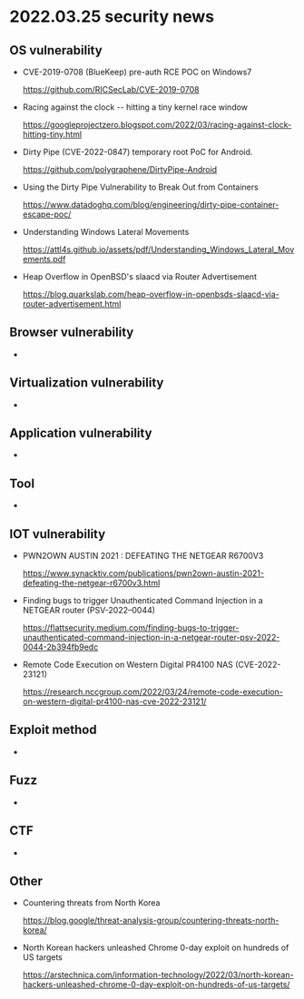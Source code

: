 # 2022.03.25 security news

## OS vulnerability 

* CVE-2019-0708 (BlueKeep) pre-auth RCE POC on Windows7

  https://github.com/RICSecLab/CVE-2019-0708

* Racing against the clock -- hitting a tiny kernel race window

  https://googleprojectzero.blogspot.com/2022/03/racing-against-clock-hitting-tiny.html

* Dirty Pipe (CVE-2022-0847) temporary root PoC for Android.

  https://github.com/polygraphene/DirtyPipe-Android

* Using the Dirty Pipe Vulnerability to Break Out from Containers

  https://www.datadoghq.com/blog/engineering/dirty-pipe-container-escape-poc/

* Understanding Windows Lateral Movements

  https://attl4s.github.io/assets/pdf/Understanding_Windows_Lateral_Movements.pdf

* Heap Overflow in OpenBSD's slaacd via Router Advertisement

  https://blog.quarkslab.com/heap-overflow-in-openbsds-slaacd-via-router-advertisement.html

## Browser vulnerability

* 

## Virtualization vulnerability

* 

## Application vulnerability 

* 

## Tool

* 

## IOT vulnerability 

* PWN2OWN AUSTIN 2021 : DEFEATING THE NETGEAR R6700V3

  https://www.synacktiv.com/publications/pwn2own-austin-2021-defeating-the-netgear-r6700v3.html

* Finding bugs to trigger Unauthenticated Command Injection in a NETGEAR router (PSV-2022–0044)

  https://flattsecurity.medium.com/finding-bugs-to-trigger-unauthenticated-command-injection-in-a-netgear-router-psv-2022-0044-2b394fb9edc

* Remote Code Execution on Western Digital PR4100 NAS (CVE-2022-23121)

  https://research.nccgroup.com/2022/03/24/remote-code-execution-on-western-digital-pr4100-nas-cve-2022-23121/

## Exploit method

* 

## Fuzz

* 

## CTF

* 

## Other

* Countering threats from North Korea

  https://blog.google/threat-analysis-group/countering-threats-north-korea/

* North Korean hackers unleashed Chrome 0-day exploit on hundreds of US targets

  https://arstechnica.com/information-technology/2022/03/north-korean-hackers-unleashed-chrome-0-day-exploit-on-hundreds-of-us-targets/